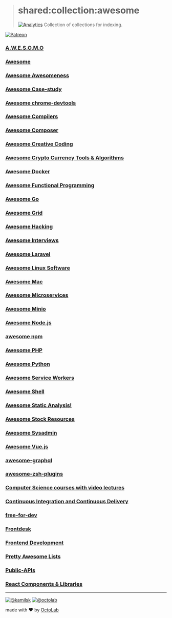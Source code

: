 > # shared:collection:awesome
> [![Analytics](https://ga-beacon.appspot.com/UA-109817251-4/shared/collection:awesome?pixel)](https://github.com/kamilsk/shared/tree/collection)
> Collection of collections for indexing.

[![Patreon](https://img.shields.io/badge/patreon-donate-orange.svg)](https://www.patreon.com/octolab)


### [A.W.E.S.O.M.O](https://github.com/lk-geimfari/awesomo)

### [Awesome](https://github.com/sindresorhus/awesome)

### [Awesome Awesomeness](https://github.com/bayandin/awesome-awesomeness)

### [Awesome Case-study](https://github.com/luruke/awesome-casestudy)

### [Awesome chrome-devtools](https://github.com/ChromeDevTools/awesome-chrome-devtools)

### [Awesome Compilers](https://github.com/aalhour/awesome-compilers)

### [Awesome Composer](https://github.com/jakoch/awesome-composer)

### [Awesome Creative Coding](https://github.com/terkelg/awesome-creative-coding)

### [Awesome Crypto Currency Tools & Algorithms](https://github.com/kennethreitz/awesome-coins)

### [Awesome Docker](https://github.com/veggiemonk/awesome-docker)

### [Awesome Functional Programming](https://github.com/xgrommx/awesome-functional-programming)

### [Awesome Go](https://github.com/avelino/awesome-go)

### [Awesome Grid](https://github.com/FancyGrid/awesome-grid)

### [Awesome Hacking](https://github.com/Hack-with-Github/Awesome-Hacking)

### [Awesome Interviews](https://github.com/MaximAbramchuck/awesome-interview-questions)

### [Awesome Laravel](https://github.com/TimothyDJones/awesome-laravel)

### [Awesome Linux Software](https://github.com/LewisVo/Awesome-Linux-Software)

### [Awesome Mac](https://github.com/jaywcjlove/awesome-mac)

### [Awesome Microservices](https://github.com/mfornos/awesome-microservices)

### [Awesome Minio](https://github.com/minio/awesome-minio)

### [Awesome Node.js](https://github.com/sindresorhus/awesome-nodejs)

### [awesome npm](https://github.com/sindresorhus/awesome-npm)

### [Awesome PHP](https://github.com/ziadoz/awesome-php)

### [Awesome Python](https://github.com/vinta/awesome-python)

### [Awesome Service Workers](https://github.com/TalAter/awesome-service-workers)

### [Awesome Shell](https://github.com/alebcay/awesome-shell)

### [Awesome Static Analysis!](https://github.com/mre/awesome-static-analysis)

### [Awesome Stock Resources](https://github.com/neutraltone/awesome-stock-resources)

### [Awesome Sysadmin](https://github.com/kahun/awesome-sysadmin)

### [Awesome Vue.js](https://github.com/vuejs/awesome-vue)

### [awesome-graphql](https://github.com/chentsulin/awesome-graphql)

### [awesome-zsh-plugins](https://github.com/unixorn/awesome-zsh-plugins)

### [Computer Science courses with video lectures](https://github.com/Developer-Y/cs-video-courses)

### [Continuous Integration and Continuous Delivery](https://github.com/ciandcd/awesome-ciandcd)

### [free-for-dev](https://github.com/ripienaar/free-for-dev)

### [Frontdesk](https://github.com/miripiruni/frontdesk)

### [Frontend Development](https://github.com/dypsilon/frontend-dev-bookmarks)

### [Pretty Awesome Lists](https://www.prettyawesomelists.com/)

### [Public-APIs](https://github.com/abhishekbanthia/Public-APIs)

### [React Components & Libraries](https://github.com/brillout/awesome-react-components)


---

[![@kamilsk](https://img.shields.io/badge/author-%40kamilsk-blue.svg)](https://twitter.com/ikamilsk)
[![@octolab](https://img.shields.io/badge/sponsor-%40octolab-blue.svg)](https://twitter.com/octolab_inc)

made with ❤️ by [OctoLab](https://www.octolab.org/)
